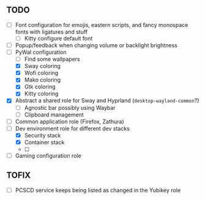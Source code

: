 ## TODO

- [ ] Font configuration for emojis, eastern scripts, and fancy monospace fonts with ligatures and stuff
    - [ ] Kitty configure default font
- [ ] Popup/feedback when changing volume or backlight brightness
- [ ] PyWal configuration
    - [ ] Find some wallpapers
    - [x] Sway coloring
    - [x] Wofi coloring
    - [x] Mako coloring
    - [x] Gtk coloring
    - [x] Kitty coloring
- [x] Abstract a shared role for Sway and Hyprland (`desktop-wayland-common`?)
    - [ ] Agnostic bar possibly using Waybar
    - [ ] Clipboard management
- [ ] Common application role (Firefox, Zathura)
- [ ] Dev environment role for different dev stacks
    - [x] Security stack
    - [x] Container stack
    - [ ] 
- [ ] Gaming configuration role

## TOFIX

- [ ] PCSCD service keeps being listed as changed in the Yubikey role
